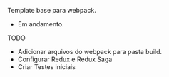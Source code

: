 Template base para webpack.

- Em andamento.

TODO

- Adicionar arquivos do webpack para pasta build.
- Configurar Redux e Redux Saga
- Criar Testes iniciais
